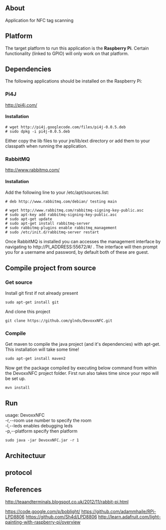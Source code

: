 ## About
Application for NFC tag scanning

## Platform

The target platform to run this application is the **Raspberry Pi**. Certain functionality (linked to GPIO) will only work on that platform.

## Dependencies
The following applications should be installed on the Raspberry Pi:

### Pi4J
http://pi4j.com/<br />

#### Installation
    # wget http://pi4j.googlecode.com/files/pi4j-0.0.5.deb
    # sudo dpkg -i pi4j-0.0.5.deb

Either copy the lib files to your jre/lib/ext directory or add them to your classpath when running the application.

### RabbitMQ
http://www.rabbitmq.com/

#### Installation

Add the following line to your /etc/apt/sources.list:
<pre><code># deb http://www.rabbitmq.com/debian/ testing main</code></pre>
    # wget http://www.rabbitmq.com/rabbitmq-signing-key-public.asc
    # sudo apt-key add rabbitmq-signing-key-public.asc
    # sudo apt-get update
    # sudo apt-get install rabbitmq-server
    # sudo rabbitmq-plugins enable rabbitmq_management
	# sudo /etc/init.d/rabbitmq-server restart 

Once RabbitMQ is installed you can accesses the management interface by navigating to http://PI_ADDRESS:55672/#/ .
The interface will then prompt you for a username and password, by default both of these are guest.


## Compile project from source

### Get source

Install git first if not already present

    sudo apt-get install git

And clone this project

    git clone https://github.com/glnds/DevoxxNFC.git

### Compile

Get maven to compile the java project (and it's dependencies) with apt-get. This installation will take some time!

    sudo apt-get install maven2
    
Now get the package compiled by executing below command from within the DevoxxNFC project folder. 
First run also takes time since your repo will be set up. 
    
    mvn install
   
## Run ##

usage: DevoxxNFC<br />
 -r,--room <number>     use number to specify the room<br />
 -l,--leds              enables debugging leds<br />
 -p,--platform <name>   specify then platform

    sudo java -jar DevoxxNFC.jar -r 1

 
## Architectuur

## protocol

## References
http://teaandterminals.blogspot.co.uk/2012/11/rabbit-pi.html

https://code.google.com/p/boblight/
https://github.com/adammhaile/RPi-LPD8806
https://github.com/Sh4d/LPD8806
http://learn.adafruit.com/light-painting-with-raspberry-pi/overview

